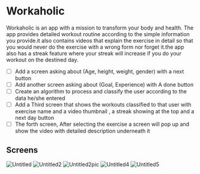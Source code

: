# Workaholic
Workaholic is an app with a mission to transform your body and health. The app provides detailed workout routine according to the simple information you provide.it also contains videos that explain the exercise in detail so that you would never do the exercise with a wrong form nor forget it.the app also has a streak feature where your streak will increase if you do your workout on the destined day.

- [ ] Add a screen asking about (Age, height, weight, gender) with a next button
- [ ] Add another screen asking about (Goal, Experience) with A done button
- [ ] Create an algorithm to process and classify the user according to the data he/she entered 
- [ ] Add a Third screen that shows the workouts classified to that user with exercise name and a video thumbnail , a streak showing at the top and a next day button 
- [ ] The forth screen, After selecting the exercise a screen will pop up and show the video with detailed description underneath it  

## Screens
![Untitled](https://user-images.githubusercontent.com/91944341/179742423-32ea6879-1b56-4eec-a37b-52dcc49ec2c0.jpg)
![Untitled2](https://user-images.githubusercontent.com/91944341/179742441-65530d58-7b36-49e2-862e-edb72eb7d3bf.jpg)
![Untitled2pic](https://user-images.githubusercontent.com/91944341/180209119-427b9eae-5e54-44fc-8fd8-7c076036e02a.jpg)
![Untitled4](https://user-images.githubusercontent.com/91944341/179742469-46038233-e08a-4a93-867f-611d6f8a84d4.jpg)
![Untitled5](https://user-images.githubusercontent.com/91944341/179742478-f9286dac-556a-4de6-96e0-8a630472e468.jpg)
